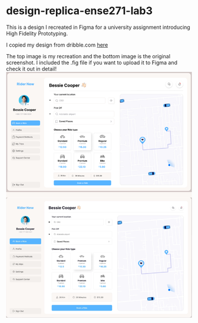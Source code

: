 # design-replica-ense271-lab3

This is a design I recreated in Figma for a university assignment introducing High Fidelity Prototyping.

I copied my design from dribble.com [here](https://dribbble.com/shots/20600810-Dashboard-UI-Concept-2023)


The top image is my recreation and the bottom image is the original screenshot. I included the .fig file if you want to upload it to Figma and check it out in detail!
![](/ense271-lab3-hifi.png)

